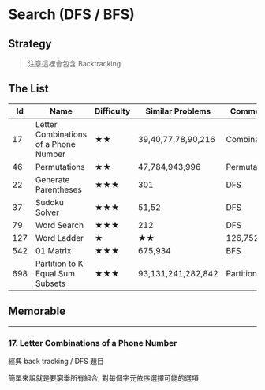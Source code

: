 # Search (DFS / BFS)

## Strategy

> 注意這裡會包含 Backtracking

## The List

|Id|Name|Difficulty|Similar Problems|Comments|
|-|-|-|-|-|
|17|Letter Combinations of a Phone Number|★★|39,40,77,78,90,216|Combination
|46|Permutations|★★|47,784,943,996|Permutation
|22|Generate Parentheses|★★★|301|DFS
|37|Sudoku Solver|★★★|51,52|DFS
|79|Word Search|★★★|212|DFS
|127|Word Ladder|★|★★|126,752,818|BFS
|542|01 Matrix|★★★|675,934|BFS
|698|Partition to K Equal Sum Subsets|★★★|93,131,241,282,842|Partition

## Memorable

---

### 17. Letter Combinations of a Phone Number

經典 back tracking / DFS 題目

簡單來說就是要窮舉所有組合, 對每個字元依序選擇可能的選項

